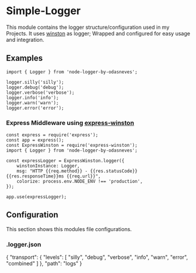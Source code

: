 # Simple-Logger
This module contains the logger structure/configuration used in my Projects. It uses [winston](https://www.npmjs.com/package/winston) as logger; Wrapped and configured for easy usage and integration.
## Examples

    import { Logger } from 'node-logger-by-odasneves';
    
    logger.silly('silly'); 
    logger.debug('debug'); 
    logger.verbose('verbose');
    logger.info('info'); 
    logger.warn('warn'); 
    logger.error('error');

### Express Middleware using [express-winston](https://www.npmjs.com/package/express-winston)
    const express = require('express'); 
    const app = express(); 
    const ExpressWinston = require('express-winston');
    import { Logger } from 'node-logger-by-odasneves';

    const expressLogger = ExpressWinston.logger({
        winstonInstance: Logger,
        msg: "HTTP {{req.method}} - {{res.statusCode}} {{res.responseTime}}ms {{req.url}}",
        colorize: process.env.NODE_ENV !== 'production',
    });

    app.use(expressLogger);   

## Configuration
This section shows this modules file configurations.

### .logger.json

  {
    "transport": {
      "levels": [
        "silly",
        "debug",
        "verbose",
        "info",
        "warn",
        "error",
        "combined"
      ]
    },
    "path": "logs"
  }